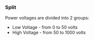 ### Split

Power voltages are divided into 2 groups:

- Low Voltage - from 0 to 50 volts
- High Voltage - from 50 to 1000 volts

